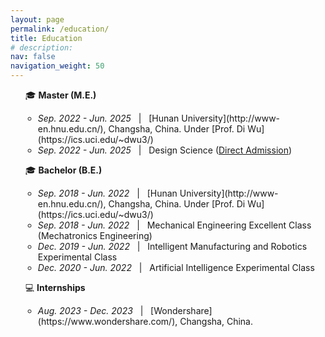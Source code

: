 ```yaml
---
layout: page
permalink: /education/
title: Education
# description:
nav: false
navigation_weight: 50
---
```


<ul>🎓 <b>Master (M.E.)</b>
    <ul style="padding-left: 20px;">
        <li><em>Sep. 2022 - Jun. 2025</em> &nbsp; | &nbsp; [Hunan University](http://www-en.hnu.edu.cn/), Changsha, China. Under [Prof. Di Wu](https://ics.uci.edu/~dwu3/)
        <li><em>Sep. 2022 - Jun. 2025</em> &nbsp; | &nbsp; Design Science (<u>Direct Admission</u>)
    </ul>
    </ul>
<ul>🎓 <b>Bachelor (B.E.)</b>
    <ul style="padding-left: 20px;">
        <li><em>Sep. 2018 - Jun. 2022</em> &nbsp; | &nbsp; [Hunan University](http://www-en.hnu.edu.cn/), Changsha, China. Under [Prof. Di Wu](https://ics.uci.edu/~dwu3/)
        <li><em>Sep. 2018 - Jun. 2022</em> &nbsp; | &nbsp; Mechanical Engineering Excellent Class (Mechatronics Engineering)
        <li><em>Dec. 2019 - Jun. 2022</em> &nbsp; | &nbsp; Intelligent Manufacturing and Robotics Experimental Class
        <li><em>Dec. 2020 - Jun. 2022</em> &nbsp; | &nbsp; Artificial Intelligence Experimental Class
    </ul>
    </ul>

<ul> 💻 <b>Internships</b>
    <ul style="padding-left: 20px;">
        <li><em>Aug. 2023 - Dec. 2023</em> &nbsp; | &nbsp; [Wondershare](https://www.wondershare.com/), Changsha, China.
    </ul>
    </ul>
  